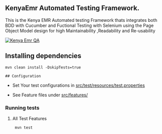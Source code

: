 ## KenyaEmr Automated Testing Framework.
This is the Kenya EMR Automated testing Framework thats integrates both BDD with Cucumber and Fuctional Testing with Selenium using the Page Object Model design for high Maintainability ,Readability and Re-usability

[![Kenya Emr QA](https://github.com/kenyaEmr-contrib.qaframework/actions/workflow/qa.yml/badge.svg)](https://github.com/KenyaEmr-contrib.qaframework/actions/workflow/qa.yml)

## Installing dependencies 

    mvn clean install -DskipTests=true

    ## Configuration
- Set Your test configurations in [src/test/resources/test.properties](./src/test/resources/test.properties)

- See Feature files under [src/features/](./src/features/)

### Running tests

1. All Test Features

        mvn test
